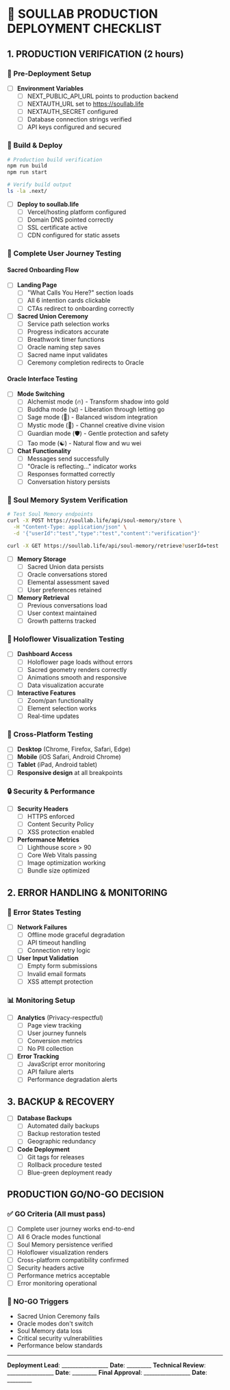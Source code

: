 # 🌟 SOULLAB PRODUCTION DEPLOYMENT CHECKLIST

## 1. PRODUCTION VERIFICATION (2 hours)

### 🚀 Pre-Deployment Setup
- [ ] **Environment Variables**
  - [ ] NEXT_PUBLIC_API_URL points to production backend
  - [ ] NEXTAUTH_URL set to https://soullab.life
  - [ ] NEXTAUTH_SECRET configured
  - [ ] Database connection strings verified
  - [ ] API keys configured and secured

### 🔧 Build & Deploy
```bash
# Production build verification
npm run build
npm run start

# Verify build output
ls -la .next/
```

- [ ] **Deploy to soullab.life**
  - [ ] Vercel/hosting platform configured
  - [ ] Domain DNS pointed correctly
  - [ ] SSL certificate active
  - [ ] CDN configured for static assets

### 🧪 Complete User Journey Testing

#### Sacred Onboarding Flow
- [ ] **Landing Page**
  - [ ] "What Calls You Here?" section loads
  - [ ] All 6 intention cards clickable
  - [ ] CTAs redirect to onboarding correctly

- [ ] **Sacred Union Ceremony**
  - [ ] Service path selection works
  - [ ] Progress indicators accurate
  - [ ] Breathwork timer functions
  - [ ] Oracle naming step saves
  - [ ] Sacred name input validates
  - [ ] Ceremony completion redirects to Oracle

#### Oracle Interface Testing
- [ ] **Mode Switching**
  - [ ] Alchemist mode (🔥) - Transform shadow into gold
  - [ ] Buddha mode (🕉️) - Liberation through letting go  
  - [ ] Sage mode (🌟) - Balanced wisdom integration
  - [ ] Mystic mode (🔮) - Channel creative divine vision
  - [ ] Guardian mode (🛡️) - Gentle protection and safety
  - [ ] Tao mode (☯️) - Natural flow and wu wei

- [ ] **Chat Functionality**
  - [ ] Messages send successfully
  - [ ] "Oracle is reflecting..." indicator works
  - [ ] Responses formatted correctly
  - [ ] Conversation history persists

### 🧠 Soul Memory System Verification
```bash
# Test Soul Memory endpoints
curl -X POST https://soullab.life/api/soul-memory/store \
  -H "Content-Type: application/json" \
  -d '{"userId":"test","type":"test","content":"verification"}'

curl -X GET https://soullab.life/api/soul-memory/retrieve?userId=test
```

- [ ] **Memory Storage**
  - [ ] Sacred Union data persists
  - [ ] Oracle conversations stored
  - [ ] Elemental assessment saved
  - [ ] User preferences retained

- [ ] **Memory Retrieval**
  - [ ] Previous conversations load
  - [ ] User context maintained
  - [ ] Growth patterns tracked

### 🌺 Holoflower Visualization Testing
- [ ] **Dashboard Access**
  - [ ] Holoflower page loads without errors
  - [ ] Sacred geometry renders correctly
  - [ ] Animations smooth and responsive
  - [ ] Data visualization accurate

- [ ] **Interactive Features**
  - [ ] Zoom/pan functionality
  - [ ] Element selection works
  - [ ] Real-time updates

### 📱 Cross-Platform Testing
- [ ] **Desktop** (Chrome, Firefox, Safari, Edge)
- [ ] **Mobile** (iOS Safari, Android Chrome)
- [ ] **Tablet** (iPad, Android tablet)
- [ ] **Responsive design** at all breakpoints

### 🔒 Security & Performance
- [ ] **Security Headers**
  - [ ] HTTPS enforced
  - [ ] Content Security Policy
  - [ ] XSS protection enabled

- [ ] **Performance Metrics**
  - [ ] Lighthouse score > 90
  - [ ] Core Web Vitals passing
  - [ ] Image optimization working
  - [ ] Bundle size optimized

## 2. ERROR HANDLING & MONITORING

### 🚨 Error States Testing
- [ ] **Network Failures**
  - [ ] Offline mode graceful degradation
  - [ ] API timeout handling
  - [ ] Connection retry logic

- [ ] **User Input Validation**
  - [ ] Empty form submissions
  - [ ] Invalid email formats
  - [ ] XSS attempt protection

### 📊 Monitoring Setup
- [ ] **Analytics** (Privacy-respectful)
  - [ ] Page view tracking
  - [ ] User journey funnels
  - [ ] Conversion metrics
  - [ ] No PII collection

- [ ] **Error Tracking**
  - [ ] JavaScript error monitoring
  - [ ] API failure alerts
  - [ ] Performance degradation alerts

## 3. BACKUP & RECOVERY

- [ ] **Database Backups**
  - [ ] Automated daily backups
  - [ ] Backup restoration tested
  - [ ] Geographic redundancy

- [ ] **Code Deployment**
  - [ ] Git tags for releases
  - [ ] Rollback procedure tested
  - [ ] Blue-green deployment ready

## PRODUCTION GO/NO-GO DECISION

### ✅ GO Criteria (All must pass)
- [ ] Complete user journey works end-to-end
- [ ] All 6 Oracle modes functional
- [ ] Soul Memory persistence verified
- [ ] Holoflower visualization renders
- [ ] Cross-platform compatibility confirmed
- [ ] Security headers active
- [ ] Performance metrics acceptable
- [ ] Error monitoring operational

### 🚧 NO-GO Triggers
- Sacred Union Ceremony fails
- Oracle modes don't switch
- Soul Memory data loss
- Critical security vulnerabilities
- Performance below standards

---

**Deployment Lead**: _________________ **Date**: _________
**Technical Review**: _________________ **Date**: _________
**Final Approval**: _________________ **Date**: _________